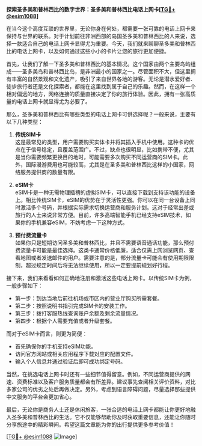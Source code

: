 **探索圣多美和普林西比的数字世界：圣多美和普林西比电话上网卡[[TG💪+ @esim1088](https://t.me/s/esim1088)]**

在当今这个高度互联的世界里，无论你身在何处，都需要一张可靠的电话上网卡来保持与世界的联系。对于计划前往非洲西部的岛国圣多美和普林西比的人来说，选择一款适合自己的电话上网卡显得尤为重要。今天，我们就来聊聊圣多美和普林西比的电话上网卡，以及如何通过这些小小的卡片让您的旅行更加便捷。

首先，让我们了解一下圣多美和普林西比的基本情况。这个国家由两个主要岛屿组成——圣多美岛和普林西比岛，是非洲最小的国家之一。尽管面积不大，但这里拥有丰富的自然景观和文化遗产，吸引了来自世界各地的游客。无论是潜水爱好者、徒步旅行者还是文化探索者，都能在这里找到属于自己的乐趣。然而，在这样一个相对偏远的地方，网络连接的质量直接决定了你的旅行体验。因此，拥有一张高质量的电话上网卡就显得尤为必要了。

那么，圣多美和普林西比有哪些类型的电话上网卡可供选择呢？一般来说，主要有以下几种类型：

1. **传统SIM卡**  
   这是最常见的类型，用户需要购买实体卡并将其插入手机中使用。这种卡的优点在于信号稳定，且覆盖范围广。不过，缺点也很明显，比如携带不便，尤其是当你需要频繁更换目的地时，可能需要多次购买不同运营商的SIM卡。此外，国际漫游费用也可能较高，尤其是在圣多美和普林西比这样的小国家，网络服务提供商的数量有限。

2. **eSIM卡**  
   eSIM卡是一种无需物理插槽的虚拟SIM卡，可以直接下载到支持该功能的设备上。相比传统SIM卡，eSIM的优势在于灵活性更强。你可以在同一台设备上同时激活多个号码，并根据实际需求切换运营商和服务计划。这对于经常出差或旅行的人士来说非常方便。目前，许多高端智能手机已经支持eSIM技术，如果你的手机兼容eSIM，不妨考虑一下这种方式。

3. **预付费流量卡**  
   如果你只是短期访问圣多美和普林西比，并且不需要语音通话功能，那么预付费流量卡可能是最佳选择。这类卡通常价格低廉，适合仅需上网浏览网页、查看地图或者发送邮件的用户。需要注意的是，部分流量卡可能会有使用期限限制，超过规定时间后将无法继续使用，所以一定要提前规划好行程。

接下来，我们来看看如何正确地注册和激活这些电话上网卡。以传统SIM卡为例，一般步骤如下：
- 第一步：到达当地后前往机场或市区内的营业厅购买所需套餐。
- 第二步：按照说明书指引完成SIM卡的安装工作。
- 第三步：拨打客服热线查询账户余额及剩余流量情况。
- 第四步：根据个人需要充值或者升级套餐。

而对于eSIM卡而言，则更为简便：
- 首先确保你的手机支持eSIM功能。
- 访问官方网站或相关应用程序下载对应的配置文件。
- 输入个人信息并通过验证后即可成功绑定号码。

当然，在挑选电话上网卡时还有一些细节值得留意。例如，不同运营商提供的网速、资费标准以及客户服务质量都会有所差异。建议事先查阅相关评价资料，对比多家公司的优劣之处后再做决定。另外，考虑到语言障碍问题，尽量选择那些提供中文服务的平台会更加省心。

最后，无论你是商务人士还是休闲旅客，一张合适的电话上网卡都能让你更好地融入圣多美和普林西比的生活。它不仅能够帮助你及时获取重要信息，还能让你随时分享旅途中的精彩瞬间。希望这篇文章能为你的出行提供更多参考价值！

[[TG💪+ @esim1088](https://t.me/s/esim1088) ![Image](https://i.postimg.cc/4NQfJmqS/Snipaste-2025-05-13-00-14-12.png)]